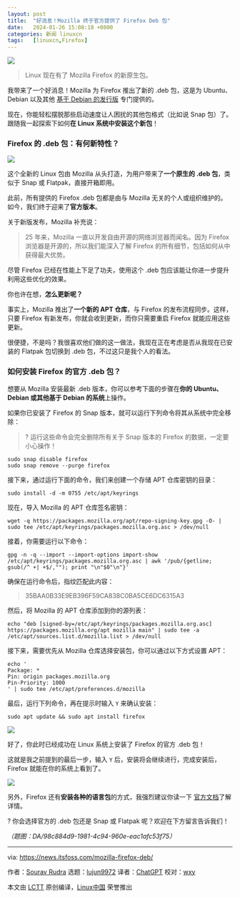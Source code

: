 ```yaml
---
layout: post
title:	"好消息！Mozilla 终于官方提供了 Firefox Deb 包"
date:	2024-01-26 15:08:18 +0800 
categories:	新闻 linuxcn 
tags:	[linuxcn,Firefox]
---
```



![](/Asserts/Images//attachment/album/202401/26/150752nwf3fimewwilyfii.jpg)



> 
> Linux 现在有了 Mozilla Firefox 的新原生包。
> 
> 
> 


我带来了一个好消息！Mozilla 为 Firefox 推出了新的 .deb 包，这是为 Ubuntu、Debian 以及其他 [基于 Debian 的发行版](https://itsfoss.com/debian-based-distros/) 专门提供的。


现在，你能轻松摆脱那些启动速度让人困扰的其他包格式（比如说 Snap 包）了。跟随我一起探索下如何**在 Linux 系统中安装这个新包**！


### Firefox 的 .deb 包：有何新特性？


![](/Asserts/Images//attachment/album/202401/26/150820xrbuoau0k3ebrwzo.png)


这个全新的 Linux 包由 Mozilla 从头打造，为用户带来了**一个原生的 .deb 包**，类似于 Snap 或 Flatpak，直接开箱即用。


此前，所有提供的 Firefox .deb 包都是由与 Mozilla 无关的个人或组织维护的。如今，我们终于迎来了**官方版本**。


关于新版发布，Mozilla 补充说：



> 
> 25 年来，Mozilla 一直以开发自由开源的网络浏览器而闻名。因为 Firefox 浏览器是开源的，所以我们能深入了解 Firefox 的所有细节，包括如何从中获得最大优势。
> 
> 
> 


尽管 Firefox 已经在性能上下足了功夫，使用这个 .deb 包应该能让你进一步提升利用这些优化的效果。


你也许在想，**怎么更新呢？**


事实上，Mozilla 推出了**一个新的 APT 仓库**，与 Firefox 的发布流程同步。这样，只要 Firefox 有新发布，你就会收到更新，而你只需要重启 Firefox 就能应用这些更新。


很便捷，不是吗？我很喜欢他们做的这一做法，我现在正在考虑是否从我现在已安装的 Flatpak 包切换到 .deb 包，不过这只是我个人的看法。


### 如何安装 Firefox 的官方 .deb 包？


想要从 Mozilla 安装最新 .deb 版本，你可以参考下面的步骤在**你的 Ubuntu、Debian 或其他基于 Debian 的系统**上操作。


如果你已安装了 Firefox 的 Snap 版本，就可以运行下列命令将其从系统中完全移除：



> 
> ? 运行这些命令会完全删除所有关于 Snap 版本的 Firefox 的数据，一定要小心操作！
> 
> 
> 



```
sudo snap disable firefox
sudo snap remove --purge firefox

```

接下来，通过运行下面的命令，我们来创建一个存储 APT 仓库密钥的目录：



```
sudo install -d -m 0755 /etc/apt/keyrings

```

现在，导入 Mozilla 的 APT 仓库签名密钥：



```
wget -q https://packages.mozilla.org/apt/repo-signing-key.gpg -O- | sudo tee /etc/apt/keyrings/packages.mozilla.org.asc > /dev/null

```

接着，你需要运行以下命令：



```
gpg -n -q --import --import-options import-show /etc/apt/keyrings/packages.mozilla.org.asc | awk '/pub/{getline; gsub(/^ +| +$/,""); print "\n"$0"\n"}'

```

确保在运行命令后，指纹匹配此内容：



> 
> 35BAA0B33E9EB396F59CA838C0BA5CE6DC6315A3
> 
> 
> 


然后，将 Mozilla 的 APT 仓库添加到你的源列表：



```
echo "deb [signed-by=/etc/apt/keyrings/packages.mozilla.org.asc] https://packages.mozilla.org/apt mozilla main" | sudo tee -a /etc/apt/sources.list.d/mozilla.list > /dev/null

```

接下来，需要优先从 Mozilla 仓库选择安装包，你可以通过以下方式设置 APT：



```
echo '
Package: *
Pin: origin packages.mozilla.org
Pin-Priority: 1000
' | sudo tee /etc/apt/preferences.d/mozilla

```

最后，运行下列命令，再在提示时输入 `Y` 来确认安装：



```
sudo apt update && sudo apt install firefox

```

![](/Asserts/Images//attachment/album/202401/26/150820njb0bcwmktzkwd9r.png)


好了，你此时已经成功在 Linux 系统上安装了 Firefox 的官方 .deb 包！


这就是我之前提到的最后一步，输入 `Y` 后，安装将会继续进行，完成安装后，Firefox 就能在你的系统上看到了。


![](/Asserts/Images//attachment/album/202401/26/150821goodottxredtyadd.png)


另外，Firefox 还有**安装各种的语言包**的方式，我强烈建议你读一下 [官方文档](https://support.mozilla.org/en-US/kb/install-firefox-linux)了解详情。


? 你会选择官方的 .deb 包还是 Snap 或 Flatpak 呢？欢迎在下方留言告诉我们！


*（题图：DA/98c884d9-1981-4c94-960e-eac1afc53f75）*




---


via: <https://news.itsfoss.com/mozilla-firefox-deb/>


作者：[Sourav Rudra](https://news.itsfoss.com/author/sourav/) 选题：[lujun9972](https://github.com/lujun9972) 译者：[ChatGPT](https://linux.cn/lctt/ChatGPT) 校对：[wxy](https://github.com/wxy)


本文由 [LCTT](https://github.com/LCTT/TranslateProject) 原创编译，[Linux中国](https://linux.cn/) 荣誉推出
